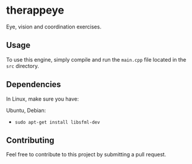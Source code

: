 # therappeye

Eye, vision and coordination exercises.

## Usage

To use this engine, simply compile and run the `main.cpp` file located in the `src` directory.

## Dependencies

In Linux, make sure you have:

Ubuntu, Debian:
* `sudo apt-get install libsfml-dev`

## Contributing

Feel free to contribute to this project by submitting a pull request.